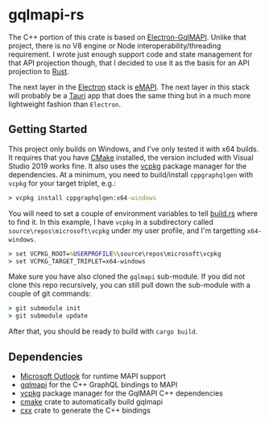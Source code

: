 # gqlmapi-rs

The C++ portion of this crate is based on [Electron-GqlMAPI](https://github.com/microsoft/electron-gqlmapi).
Unlike that project, there is no V8 engine or Node interoperability/threading requirement. I wrote just enough
support code and state management for that API projection though, that I decided to use it as the basis for
an API projection to [Rust](https://www.rust-lang.org/).

The next layer in the [Electron](https://www.electronjs.org/) stack is
[eMAPI](https://github.com/microsoft/eMAPI). The next layer in this stack will probably be a
[Tauri](https://tauri.studio/en) app that does the same thing but in a much more lightweight fashion than
`Electron`.

## Getting Started

This project only builds on Windows, and I've only tested it with x64 builds. It requires that you have
[CMake](https://cmake.org/) installed, the version included with Visual Studio 2019 works fine. It also uses
the [vcpkg](https://github.com/microsoft/vcpkg) package manager for the dependencies. At a minimum, you need
to build/install `cppgraphqlgen` with `vcpkg` for your target triplet, e.g.:

```cmd
> vcpkg install cppgraphqlgen:x64-windows
```

You will need to set a couple of environment variables to tell [build.rs](./build.rs) where to find it. In
this example, I have `vcpkg` in a subdirectory called `source\repos\microsoft\vcpkg` under my user profile,
and I'm targetting `x64-windows`.

```cmd
> set VCPKG_ROOT=%USERPROFILE%\source\repos\microsoft\vcpkg
> set VCPKG_TARGET_TRIPLET=x64-windows
```

Make sure you have also cloned the `gqlmapi` sub-module. If you did not clone this repo recursively, you
can still pull down the sub-module with a couple of git commands:

```cmd
> git submodule init
> git submodule update
```

After that, you should be ready to build with `cargo build`.

## Dependencies

- [Microsoft Outlook](https://en.wikipedia.org/wiki/Microsoft_Outlook) for runtime MAPI support
- [gqlmapi](https://github.com/microsoft/gqlmapi) for the C++ GraphQL bindings to MAPI
- [vcpkg](https://github.com/microsoft/vcpkg) package manager for the GqlMAPI C++ dependencies
- [cmake](https://docs.rs/crate/cmake/0.1.45) crate to automatically build gqlmapi
- [cxx](https://docs.rs/crate/cxx/1.0.54) crate to generate the C++ bindings
